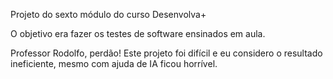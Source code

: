 Projeto do sexto módulo do curso Desenvolva+

O objetivo era fazer os testes de software ensinados em aula.

Professor Rodolfo, perdão! Este projeto foi difícil e eu considero o resultado ineficiente, mesmo com ajuda de IA ficou horrível.
